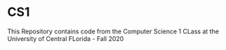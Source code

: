 # CS1
This Repository contains code from the Computer Science 1 CLass at the University of Central FLorida - Fall 2020 